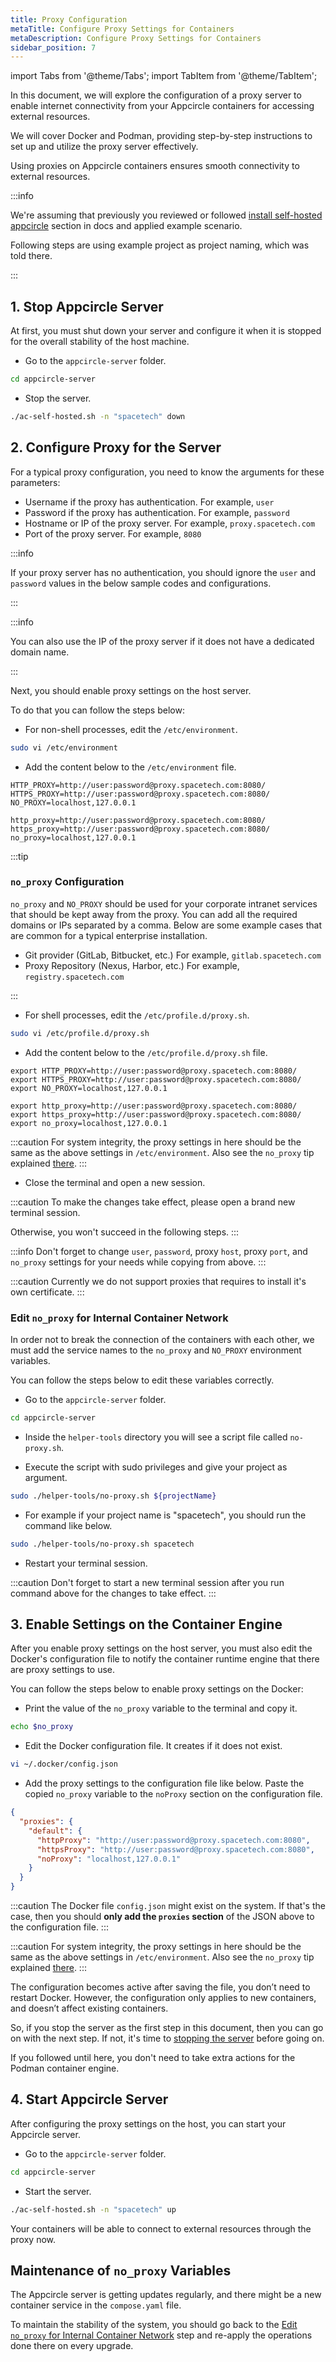 ```yaml
---
title: Proxy Configuration
metaTitle: Configure Proxy Settings for Containers
metaDescription: Configure Proxy Settings for Containers
sidebar_position: 7
---
```


import Tabs from '@theme/Tabs';
import TabItem from '@theme/TabItem';

In this document, we will explore the configuration of a proxy server to enable internet connectivity from your Appcircle containers for accessing external resources.

We will cover Docker and Podman, providing step-by-step instructions to set up and utilize the proxy server effectively.

Using proxies on Appcircle containers ensures smooth connectivity to external resources.

:::info

We're assuming that previously you reviewed or followed [install self-hosted appcircle](../install-server/docker.md#3-configure) section in docs and applied example scenario.

Following steps are using example project as project naming, which was told there.

:::

## 1. Stop Appcircle Server

At first, you must shut down your server and configure it when it is stopped for the overall stability of the host machine.

- Go to the `appcircle-server` folder.

```bash
cd appcircle-server
```

- Stop the server.

```bash
./ac-self-hosted.sh -n "spacetech" down
```

## 2. Configure Proxy for the Server

For a typical proxy configuration, you need to know the arguments for these parameters:

- Username if the proxy has authentication. For example, `user`
- Password if the proxy has authentication. For example, `password`
- Hostname or IP of the proxy server. For example, `proxy.spacetech.com`
- Port of the proxy server. For example, `8080`

:::info

If your proxy server has no authentication, you should ignore the `user` and `password` values in the below sample codes and configurations.

:::

:::info

You can also use the IP of the proxy server if it does not have a dedicated domain name.

:::

Next, you should enable proxy settings on the host server.

To do that you can follow the steps below:

- For non-shell processes, edit the `/etc/environment`.

```bash
sudo vi /etc/environment
```

- Add the content below to the `/etc/environment` file.

```env
HTTP_PROXY=http://user:password@proxy.spacetech.com:8080/
HTTPS_PROXY=http://user:password@proxy.spacetech.com:8080/
NO_PROXY=localhost,127.0.0.1

http_proxy=http://user:password@proxy.spacetech.com:8080/
https_proxy=http://user:password@proxy.spacetech.com:8080/
no_proxy=localhost,127.0.0.1
```

:::tip

### `no_proxy` Configuration

`no_proxy` and `NO_PROXY` should be used for your corporate intranet services that should be kept away from the proxy.
You can add all the required domains or IPs separated by a comma. Below are some example cases that are common for a typical enterprise installation.

- Git provider (GitLab, Bitbucket, etc.) For example, `gitlab.spacetech.com`
- Proxy Repository (Nexus, Harbor, etc.) For example, `registry.spacetech.com`

:::

- For shell processes, edit the `/etc/profile.d/proxy.sh`.

```bash
sudo vi /etc/profile.d/proxy.sh
```

- Add the content below to the `/etc/profile.d/proxy.sh` file.

```env
export HTTP_PROXY=http://user:password@proxy.spacetech.com:8080/
export HTTPS_PROXY=http://user:password@proxy.spacetech.com:8080/
export NO_PROXY=localhost,127.0.0.1

export http_proxy=http://user:password@proxy.spacetech.com:8080/
export https_proxy=http://user:password@proxy.spacetech.com:8080/
export no_proxy=localhost,127.0.0.1
```

:::caution
For system integrity, the proxy settings in here should be the same as the above settings in `/etc/environment`.
Also see the `no_proxy` tip explained [there](#no_proxy-configuration).
:::

- Close the terminal and open a new session.

:::caution
To make the changes take effect, please open a brand new terminal session.

Otherwise, you won't succeed in the following steps.
:::

:::info
Don't forget to change `user`, `password`, proxy `host`, proxy `port`, and `no_proxy` settings for your needs while copying from above.
:::

:::caution
Currently we do not support proxies that requires to install it's own certificate.
:::

### Edit `no_proxy` for Internal Container Network

In order not to break the connection of the containers with each other, we must add the service names to the `no_proxy` and `NO_PROXY` environment variables.

You can follow the steps below to edit these variables correctly.

- Go to the `appcircle-server` folder.

```bash
cd appcircle-server
```

- Inside the `helper-tools` directory you will see a script file called `no-proxy.sh`.

- Execute the script with sudo privileges and give your project as argument.

```bash
sudo ./helper-tools/no-proxy.sh ${projectName}
```

- For example if your project name is "spacetech", you should run the command like below.

```bash
sudo ./helper-tools/no-proxy.sh spacetech
```

- Restart your terminal session.

:::caution
Don't forget to start a new terminal session after you run command above for the changes to take effect.
:::

## 3. Enable Settings on the Container Engine

<Tabs groupId="operating-systems">
  <TabItem value="docker" label="Docker">
  
After you enable proxy settings on the host server, you must also edit the Docker's configuration file to notify the container runtime engine that there are proxy settings to use.

You can follow the steps below to enable proxy settings on the Docker:

- Print the value of the `no_proxy` variable to the terminal and copy it.

```bash
echo $no_proxy
```

- Edit the Docker configuration file. It creates if it does not exist.

```bash
vi ~/.docker/config.json
```

- Add the proxy settings to the configuration file like below. Paste the copied `no_proxy` variable to the `noProxy` section on the configuration file.

```json
{
  "proxies": {
    "default": {
      "httpProxy": "http://user:password@proxy.spacetech.com:8080",
      "httpsProxy": "http://user:password@proxy.spacetech.com:8080",
      "noProxy": "localhost,127.0.0.1"
    }
  }
}
```

:::caution
The Docker file `config.json` might exist on the system. If that's the case, then you should **only add the `proxies` section** of the JSON above to the configuration file.
:::

:::caution
For system integrity, the proxy settings in here should be the same as the above settings in `/etc/environment`.
Also see the `no_proxy` tip explained [there](#no_proxy-configuration).
:::

The configuration becomes active after saving the file, you don’t need to restart Docker. However, the configuration only applies to new containers, and doesn’t affect existing containers.

So, if you stop the server as the first step in this document, then you can go on with the next step. If not, it's time to [stopping the server](#1-stop-appcircle-server) before going on.

  </TabItem>

  <TabItem value="podman" label="Podman">
  
  If you followed until here, you don't need to take extra actions for the Podman container engine.
  
  </TabItem>
</Tabs>

## 4. Start Appcircle Server

After configuring the proxy settings on the host, you can start your Appcircle server.

- Go to the `appcircle-server` folder.

```bash
cd appcircle-server
```

- Start the server.

```bash
./ac-self-hosted.sh -n "spacetech" up
```

Your containers will be able to connect to external resources through the proxy now.

## Maintenance of `no_proxy` Variables

The Appcircle server is getting updates regularly, and there might be a new container service in the `compose.yaml` file.

To maintain the stability of the system, you should go back to the [Edit `no_proxy` for Internal Container Network](#edit-no_proxy-for-internal-container-network) step and re-apply the operations done there on every upgrade.
